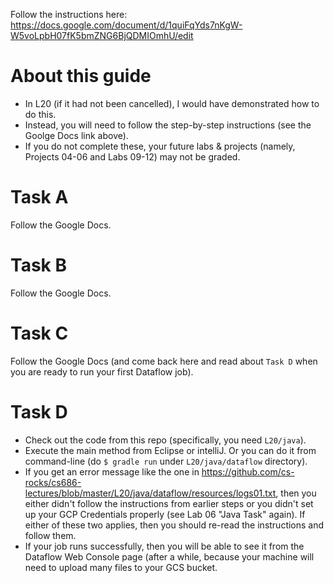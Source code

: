 
Follow the instructions here: 
https://docs.google.com/document/d/1quiFqYds7nKgW-W5voLpbH07fK5bmZNG6BjQDMIOmhU/edit

# About this guide #
- In L20 (if it had not been cancelled), I would have demonstrated how to do this.
- Instead, you will need to follow the step-by-step instructions (see the Goolge Docs link above).
- If you do not complete these, your future labs & projects (namely, Projects 04-06 and Labs 09-12) may not be graded.

# Task A #
Follow the Google Docs.

# Task B #
Follow the Google Docs.

# Task C #
Follow the Google Docs (and come back here and read about `Task D` when you are ready to run your first Dataflow job).

# Task D #

- Check out the code from this repo (specifically, you need `L20/java`).
- Execute the main method from Eclipse or intelliJ. Or you can do it from command-line (do `$ gradle run` under `L20/java/dataflow` directory).
- If you get an error message like the one in https://github.com/cs-rocks/cs686-lectures/blob/master/L20/java/dataflow/resources/logs01.txt, then you either didn't follow the instructions from earlier steps or you didn't set up your GCP Credentials properly (see Lab 06 "Java Task" again). If either of these two applies, then you should re-read the instructions and follow them. 
- If your job runs successfully, then you will be able to see it from the Dataflow Web Console page (after a while, because your machine will need to upload many files to your GCS bucket.


